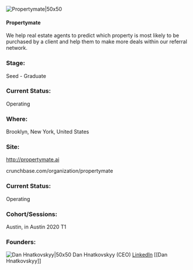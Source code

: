 

![Propertymate|50x50](https://apimg.techstars.com/connect/images/image_files/5dd369b0a36c11500a000079/original/Propertymate_logo_.png)

#### Propertymate
We help real estate agents to predict which property is most likely to be purchased by a client and help them to make more deals within our referral network.

### Stage: 
Seed - Graduate 

### Current Status: 
Operating

### Where:
Brooklyn, New York, United States

### Site:
http://propertymate.ai



crunchbase.com/organization/propertymate

### Current Status: 
Operating

### Cohort/Sessions: 
Austin, in Austin 2020 T1

### Founders: 

![Dan Hnatkovskyy|50x50](https://apimg.techstars.com/connect/images/image_files/5dd36b06a36c11500a00007b/original/Screen_Shot_2019-05-30_at_12.25.51_PM.png) Dan Hnatkovskyy (CEO) [LinkedIn](https://linkedin.com/in/dan-hnatkovskyy-03238a55) [[Dan Hnatkovskyy]]


